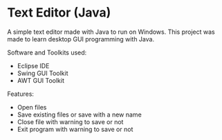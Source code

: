 # Text Editor (Java)
A simple text editor made with Java to run on Windows. This project was made to learn desktop GUI programming with Java. 

Software and Toolkits used:
- Eclipse IDE
- Swing GUI Toolkit
- AWT GUI Toolkit

Features:
- Open files
- Save existing files or save with a new name
- Close file with warning to save or not
- Exit program with warning to save or not
